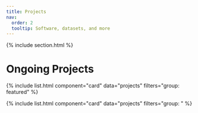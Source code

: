 ```yaml
---
title: Projects
nav:
  order: 2
  tooltip: Software, datasets, and more
---
```


<!--- # Project Vision

<p style="font-size: 18px;"> HAI Lab projects focus on exploring and enhancing the collaboration and communication between humans and intelligent software agents, often in the context of technology-driven applications or systems. The primary goal of such projects is to create seamless, efficient, and user-friendly interactions between people and digital agents, such as chatbots, virtual assistants, or autonomous systems. This typically involves the design and implementation of user interfaces, natural language processing, machine learning, and other AI technologies to enable more intuitive and productive exchanges. These projects can have applications in various domains, including customer support, healthcare, education, and more, and seek to improve user experiences, streamline tasks, and make human-agent interactions as natural and effective as possible. </p> 

{% include tags.html tags="publication, resource, website" %} -->
 
<!--- {% include search-info.html %} -->

{% include section.html %}
 
# Ongoing Projects

{% include list.html component="card" data="projects" filters="group: featured" %}

<!--- {% include section.html %} -->

{% include list.html component="card" data="projects" filters="group: " %}